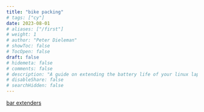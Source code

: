 ```yaml
---
title: "bike packing"
# tags: ["cy"]
date: 2023-08-01
# aliases: ["/first"]
# weight: 1
# author: "Peter Dieleman"
# showToc: false
# TocOpen: false
draft: false
# hidemeta: false
# comments: false
# description: "A guide on extending the battery life of your linux laptop"
# disableShare: false
# searchHidden: false
---
```


[bar extenders](https://cycletraveloverload.com/handlebar-extender-for-bikepacking-touring/)

